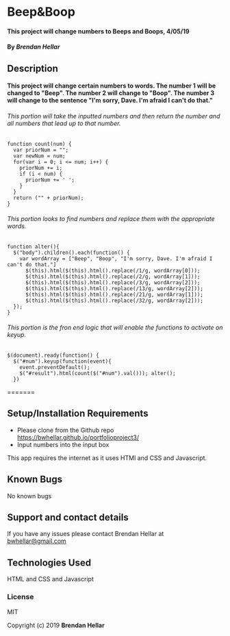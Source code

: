 # Beep&Boop

#### This project will change numbers to Beeps and Boops, 4/05/19


#### By _**Brendan Hellar**_

## Description


#### This project will change certain numbers to words.  The number 1 will be changed to "Beep".  The number 2 will change to "Boop". The number 3 will change to the sentence "I'm sorry, Dave. I'm afraid I can't do that."

###### This portion will take the inputted numbers and then return the number and all numbers that lead up to that number.
```
function count(num) {
  var priorNum = "";
  var newNum = num;
  for(var i = 0; i <= num; i++) {
    priorNum += i;
    if (i < num) {
      priorNum += ' ';
    }
  }
  return ("" + priorNum);
}
```
###### This portion looks to find numbers and replace them with the appropriate words.
```
function alter(){
  $("body").children().each(function() {
    var wordArray = ["Beep", "Boop", "I'm sorry, Dave. I'm afraid I can't do that."]
      $(this).html($(this).html().replace(/1/g, wordArray[0]));
      $(this).html($(this).html().replace(/2/g, wordArray[1]));
      $(this).html($(this).html().replace(/3/g, wordArray[2]));
      $(this).html($(this).html().replace(/13/g, wordArray[2]));
      $(this).html($(this).html().replace(/21/g, wordArray[1]));
      $(this).html($(this).html().replace(/32/g, wordArray[2]));
  });
}
```
###### This portion is the fron end logic that will enable the functions to activate on keyup.
```
$(document).ready(function() {
  $("#num").keyup(function(event){
    event.preventDefault();
    $("#result").html(count($("#num").val())); alter();
  })
```
=======

## Setup/Installation Requirements

-   Please clone from the Github repo https://bwhellar.github.io/portfolioproject3/
-   Input numbers into the input box

This app requires the internet as it uses HTMl and CSS and Javascript.

## Known Bugs

No known bugs

## Support and contact details

If you have any issues please contact Brendan Hellar at bwhellar@gmail.com

## Technologies Used

HTML and CSS and Javascript

### License

MIT

Copyright (c) 2019 **Brendan Hellar**
